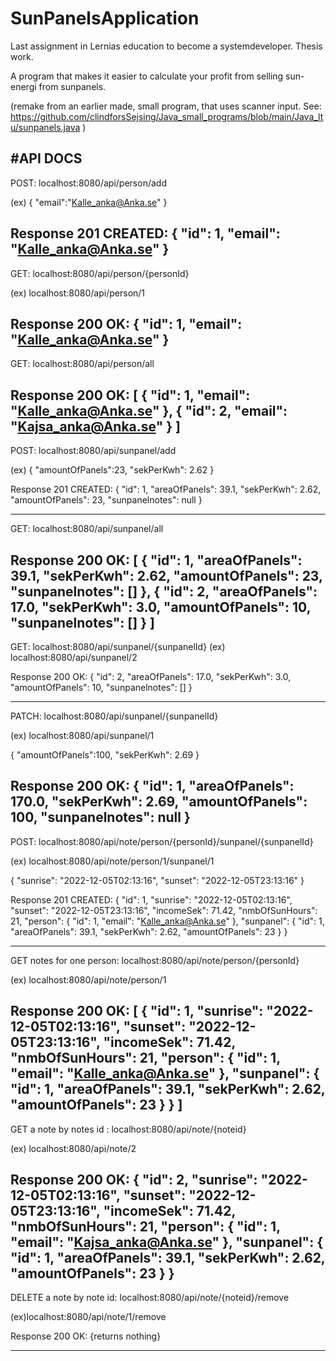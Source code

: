# SunPanelsApplication
Last assignment in Lernias education to become a systemdeveloper. Thesis work. 

A program that makes it easier to calculate your profit from selling sun-energi from sunpanels.

(remake from an earlier made, small program, that uses scanner input. See: https://github.com/clindforsSejsing/Java_small_programs/blob/main/Java_ltu/sunpanels.java )


#API DOCS
-----
POST:
localhost:8080/api/person/add

(ex)
{
"email":"Kalle_anka@Anka.se"
}

Response 201 CREATED:
{
"id": 1,
"email": "Kalle_anka@Anka.se"
}
------
GET:
localhost:8080/api/person/{personId}

(ex) localhost:8080/api/person/1

Response 200 OK:
{
"id": 1,
"email": "Kalle_anka@Anka.se"
}
-------
GET:
localhost:8080/api/person/all

Response 200 OK:
[
{
"id": 1,
"email": "Kalle_anka@Anka.se"
},
{
"id": 2,
"email": "Kajsa_anka@Anka.se"
}
]
----
POST:
localhost:8080/api/sunpanel/add

(ex)
{
"amountOfPanels":23,
"sekPerKwh": 2.62
}

Response 201 CREATED:
{
"id": 1,
"areaOfPanels": 39.1,
"sekPerKwh": 2.62,
"amountOfPanels": 23,
"sunpanelnotes": null
}

----
GET:
localhost:8080/api/sunpanel/all

Response 200 OK:
[
{
"id": 1,
"areaOfPanels": 39.1,
"sekPerKwh": 2.62,
"amountOfPanels": 23,
"sunpanelnotes": []
},
{
"id": 2,
"areaOfPanels": 17.0,
"sekPerKwh": 3.0,
"amountOfPanels": 10,
"sunpanelnotes": []
}
]
----

GET:
localhost:8080/api/sunpanel/{sunpanelId}
(ex) localhost:8080/api/sunpanel/2

Response 200 OK:
{
"id": 2,
"areaOfPanels": 17.0,
"sekPerKwh": 3.0,
"amountOfPanels": 10,
"sunpanelnotes": []
}

----
PATCH:
localhost:8080/api/sunpanel/{sunpanelId}

(ex) localhost:8080/api/sunpanel/1

{
"amountOfPanels":100,
"sekPerKwh": 2.69
}

Response 200 OK:
{
"id": 1,
"areaOfPanels": 170.0,
"sekPerKwh": 2.69,
"amountOfPanels": 100,
"sunpanelnotes": null
}
-----------
POST:
localhost:8080/api/note/person/{personId}/sunpanel/{sunpanelId}

(ex) localhost:8080/api/note/person/1/sunpanel/1

{
"sunrise": "2022-12-05T02:13:16",
"sunset": "2022-12-05T23:13:16"
}

Response 201 CREATED:
{
"id": 1,
"sunrise": "2022-12-05T02:13:16",
"sunset": "2022-12-05T23:13:16",
"incomeSek": 71.42,
"nmbOfSunHours": 21,
"person": {
"id": 1,
"email": "Kalle_anka@Anka.se"
},
"sunpanel": {
"id": 1,
"areaOfPanels": 39.1,
"sekPerKwh": 2.62,
"amountOfPanels": 23
}
}

----
GET notes for one person:
localhost:8080/api/note/person/{personId}

(ex) localhost:8080/api/note/person/1

Response 200 OK:
[
{
"id": 1,
"sunrise": "2022-12-05T02:13:16",
"sunset": "2022-12-05T23:13:16",
"incomeSek": 71.42,
"nmbOfSunHours": 21,
"person": {
"id": 1,
"email": "Kalle_anka@Anka.se"
},
"sunpanel": {
"id": 1,
"areaOfPanels": 39.1,
"sekPerKwh": 2.62,
"amountOfPanels": 23
}
}
]
-------
GET a note by notes id :
localhost:8080/api/note/{noteid}

(ex) localhost:8080/api/note/2

Response 200 OK:
{
"id": 2,
"sunrise": "2022-12-05T02:13:16",
"sunset": "2022-12-05T23:13:16",
"incomeSek": 71.42,
"nmbOfSunHours": 21,
"person": {
"id": 1,
"email": "Kajsa_anka@Anka.se"
},
"sunpanel": {
"id": 1,
"areaOfPanels": 39.1,
"sekPerKwh": 2.62,
"amountOfPanels": 23
}
}
-----
DELETE a note by note id:
localhost:8080/api/note/{noteid}/remove

(ex)localhost:8080/api/note/1/remove

Response 200 OK: {returns nothing}


----
